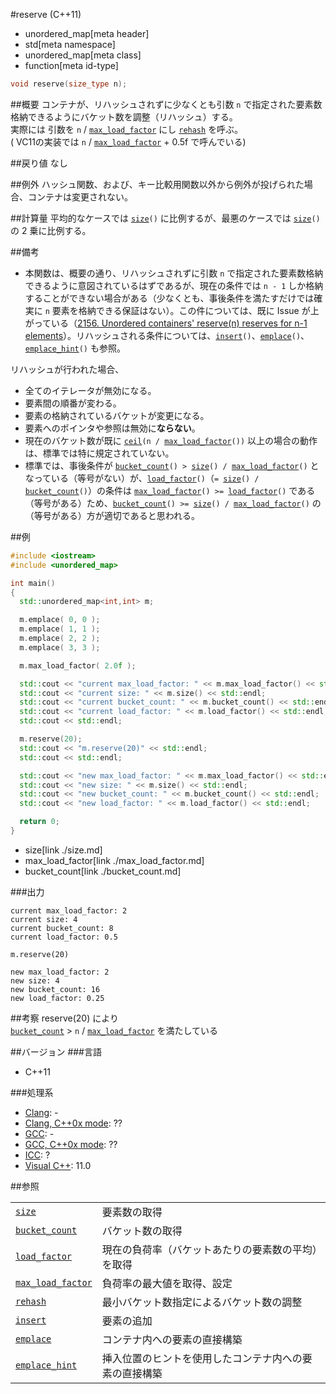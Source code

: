 #reserve (C++11)
* unordered_map[meta header]
* std[meta namespace]
* unordered_map[meta class]
* function[meta id-type]

```cpp
void reserve(size_type n);
```

##概要
コンテナが、リハッシュされずに少なくとも引数 `n` で指定された要素数格納できるようにバケット数を調整（リハッシュ）する。  
実際には 引数を `n` / [`max_load_factor`](./max_load_factor.md) にし [`rehash`](./rehash.md) を呼ぶ。  
( VC11の実装では `n` / [`max_load_factor`](./max_load_factor.md) + 0.5f   で呼んでいる)

##戻り値
なし


##例外
ハッシュ関数、および、キー比較用関数以外から例外が投げられた場合、コンテナは変更されない。


##計算量
平均的なケースでは [`size`](./size.md)`()` に比例するが、最悪のケースでは [`size`](./size.md)`()` の 2 乗に比例する。


##備考
- 本関数は、概要の通り、リハッシュされずに引数 `n` で指定された要素数格納できるように意図されているはずであるが、現在の条件では `n - 1` しか格納することができない場合がある（少なくとも、事後条件を満たすだけでは確実に `n` 要素を格納できる保証はない）。この件については、既に Issue が上がっている（[2156. Unordered containers' reserve(n) reserves for n-1 elements](http://www.open-std.org/jtc1/sc22/wg21/docs/lwg-active.html#2156)）。リハッシュされる条件については、[`insert`](./insert.md)`()`、[`emplace`](./emplace.md)`()`、[`emplace_hint`](./emplace_hint.md)`()` も参照。


リハッシュが行われた場合、
- 全てのイテレータが無効になる。
- 要素間の順番が変わる。
- 要素の格納されているバケットが変更になる。
- 要素へのポインタや参照は無効に**ならない**。
- 現在のバケット数が既に [`ceil`](/reference/cmath/ceil.md)`(n / `[`max_load_factor`](./max_load_factor.md)`())` 以上の場合の動作は、標準では特に規定されていない。
- 標準では、事後条件が [`bucket_count`](./bucket_count.md)`() > `[`size`](./size.md)`() / `[`max_load_factor`](./max_load_factor.md)`()` となっている（等号がない）が、[`load_factor`](./load_factor.md)`()`（`= `[`size`](./size.md)`() / `[`bucket_count`](./bucket_count.md)`()`）の条件は [`max_load_factor`](./max_load_factor.md)`() >= `[`load_factor`](./load_factor.md)`()` である（等号がある）ため、[`bucket_count`](./bucket_count.md)`() >= `[`size`](./size.md)`() / `[`max_load_factor`](./max_load_factor.md)`()` の（等号がある）方が適切であると思われる。


##例
```cpp
#include <iostream>
#include <unordered_map>

int main()
{
  std::unordered_map<int,int> m;

  m.emplace( 0, 0 );
  m.emplace( 1, 1 );
  m.emplace( 2, 2 );
  m.emplace( 3, 3 );

  m.max_load_factor( 2.0f );

  std::cout << "current max_load_factor: " << m.max_load_factor() << std::endl;
  std::cout << "current size: " << m.size() << std::endl;
  std::cout << "current bucket_count: " << m.bucket_count() << std::endl;
  std::cout << "current load_factor: " << m.load_factor() << std::endl;
  std::cout << std::endl;

  m.reserve(20);
  std::cout << "m.reserve(20)" << std::endl;
  std::cout << std::endl;

  std::cout << "new max_load_factor: " << m.max_load_factor() << std::endl;
  std::cout << "new size: " << m.size() << std::endl;
  std::cout << "new bucket_count: " << m.bucket_count() << std::endl;
  std::cout << "new load_factor: " << m.load_factor() << std::endl;

  return 0;
}
```
* size[link ./size.md]
* max_load_factor[link ./max_load_factor.md]
* bucket_count[link ./bucket_count.md]

###出力
```
current max_load_factor: 2
current size: 4
current bucket_count: 8
current load_factor: 0.5

m.reserve(20)

new max_load_factor: 2
new size: 4
new bucket_count: 16
new load_factor: 0.25
```

##考察
reserve(20) により  
[`bucket_count`](./bucket_count.md) > `n` / [`max_load_factor`](./max_load_factor.md) を満たしている

##バージョン
###言語
- C++11

###処理系
- [Clang](/implementation.md#clang): -
- [Clang, C++0x mode](/implementation.md#clang): ??
- [GCC](/implementation.md#gcc): -
- [GCC, C++0x mode](/implementation.md#gcc): ??
- [ICC](/implementation.md#icc): ?
- [Visual C++](/implementation.md#visual_cpp): 11.0

##参照

| | |
|-------------------------------------------|--------------------------------------------------------|
| [`size`](./size.md)                       | 要素数の取得 |
| [`bucket_count`](./bucket_count.md)       | バケット数の取得 |
| [`load_factor`](./load_factor.md)         | 現在の負荷率（バケットあたりの要素数の平均）を取得 |
| [`max_load_factor`](./max_load_factor.md) | 負荷率の最大値を取得、設定 |
| [`rehash`](./reserve.md)                  | 最小バケット数指定によるバケット数の調整 |
| [`insert`](./insert.md)                   | 要素の追加 |
| [`emplace`](./emplace.md)                 | コンテナ内への要素の直接構築 |
| [`emplace_hint`](./emplace_hint.md)       | 挿入位置のヒントを使用したコンテナ内への要素の直接構築 |


